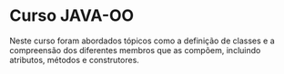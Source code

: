 # Curso JAVA-OO 

Neste curso foram abordados tópicos como a definição de classes e a compreensão dos diferentes membros que as compõem, incluindo atributos, métodos e construtores.

